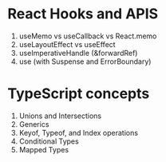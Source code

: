 # React Hooks and APIS
1) useMemo vs useCallback vs React.memo
2) useLayoutEffect vs useEffect
3) useImperativeHandle (&forwardRef)
4) use (with Suspense and ErrorBoundary)

# TypeScript concepts
1) Unions and Intersections
2) Generics
3) Keyof, Typeof, and Index operations
4) Conditional Types
5) Mapped Types